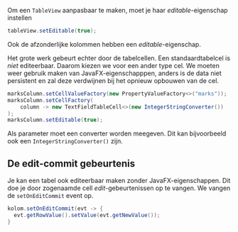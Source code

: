 Om een `TableView` aanpasbaar te maken, moet je haar _editable_-eigenschap instellen
```java
tableView.setEditable(true);
```
Ook de afzonderlijke kolommen hebben een _editable_-eigenschap.

Het grote werk gebeurt echter door de tabelcellen. Een standaardtabelcel is _niet_ editeerbaar. Daarom kiezen we voor een ander type cel. We moeten weer gebruik maken van JavaFX-eigenschapppen, anders is de data niet persistent en zal deze verdwijnen bij het opnieuw opbouwen van de cel. 

```java
marksColumn.setCellValueFactory(new PropertyValueFactory<>("marks"));
marksColumn.setCellFactory(
	column -> new TextFieldTableCell<>(new IntegerStringConverter())
);
marksColumn.setEditable(true);
```
Als parameter moet een converter worden meegeven. Dit kan bijvoorbeeld ook een `IntegerStringConverter()` zijn. 

## De edit-commit gebeurtenis
Je kan een tabel ook editeerbaar maken zonder JavaFX-eigenschappen. Dit doe je door zogenaamde cell _edit_-gebeurtenissen op te vangen. We vangen de `setOnEditCommit` event op.
```java
kolom.setOnEditCommit(evt -> {
  evt.getRowValue().setValue(evt.getNewValue());
}
```
